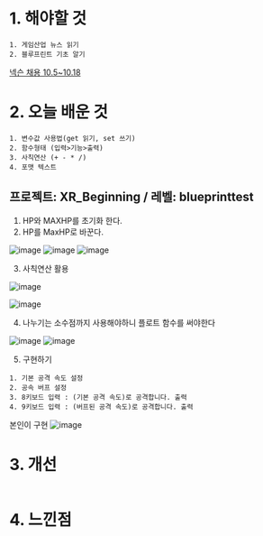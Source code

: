 # 1. 해야할 것
```
1. 게임산업 뉴스 읽기
2. 블루프린트 기초 알기
```

[넥슨 채용 10.5~10.18](https://www.nexon-tutorial.com/?utm_campaign=2023nexon-tutorial&utm_medium=mass&utm_source=nexon_com&utm_content=main)

# 2. 오늘 배운 것
```
1. 변수값 사용법(get 읽기, set 쓰기)
2. 함수형태 (입력>기능>출력)
3. 사칙연산 (+ - * /)
4. 포맷 텍스트
```
## 프로젝트: XR_Beginning / 레벨: blueprinttest

1. HP와 MAXHP를 초기화 한다.
2. HP를 MaxHP로 바꾼다.

![image](https://github.com/JM94Ent/TIL-WIL/assets/143363550/909f1aa2-223c-4d29-b2c8-6949c5ee1d34)
![image](https://github.com/JM94Ent/TIL-WIL/assets/143363550/891f4cc4-038c-423c-90a9-9c1c0e468689)
![image](https://github.com/JM94Ent/TIL-WIL/assets/143363550/7b557fd2-0fb2-43fd-9495-c25a1462a1bc)

3. 사칙연산 활용

![image](https://github.com/JM94Ent/TIL-WIL/assets/143363550/981b91ae-7d24-4232-bd7c-58c6fc841bd9)

![image](https://github.com/JM94Ent/TIL-WIL/assets/143363550/d2ca97be-268a-4344-bebc-a0ebd461919e)

4. 나누기는 소수점까지 사용해야하니 플로트 함수를 써야한다

![image](https://github.com/JM94Ent/TIL-WIL/assets/143363550/02f2aae8-402e-4f8c-8828-bc81c7d1c82b)
![image](https://github.com/JM94Ent/TIL-WIL/assets/143363550/5ecde917-f6f1-4650-a807-991f0e406592)

5. 구현하기
```
1. 기본 공격 속도 설정
2. 공속 버프 설정
3. 8키보드 입력 : (기본 공격 속도)로 공격합니다. 출력
4. 9키보드 입력 : (버프된 공격 속도)로 공격합니다. 출력
```
본인이 구현
![image](https://github.com/JM94Ent/TIL-WIL/assets/143363550/8217771b-73aa-4f65-9292-5bb649bb04b4)



# 3. 개선
```
```

# 4. 느낀점
```
```

